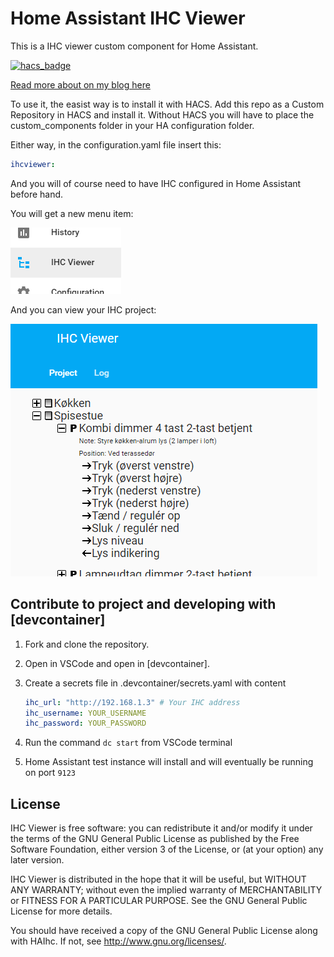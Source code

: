 # Home Assistant IHC Viewer

This is a IHC viewer custom component for Home Assistant.

[![hacs_badge](https://img.shields.io/badge/HACS-Custom-orange.svg)](https://github.com/custom-components/hacs)

[Read more about on my blog here](https://www.dingus.dk/ihc-viewer-for-home-assistant/)

To use it, the easist way is to install it with HACS. Add this repo as a Custom Repository in HACS and install it.
Without HACS you will have to place the custom_components folder in your HA configuration folder.

Either way, in the configuration.yaml file insert this:

```yaml
ihcviewer:
```

And you will of course need to have IHC configured in Home Assistant before hand.

You will get a new menu item:

![menu](images/menu.png)

And you can view your IHC project:

![treeview](images/treeview.png)

## Contribute to project and developing with [devcontainer]

1. Fork and clone the repository.
2. Open in VSCode and open in [devcontainer].
3. Create a secrets file in .devcontainer/secrets.yaml with content

   ```yaml
   ihc_url: "http://192.168.1.3" # Your IHC address
   ihc_username: YOUR_USERNAME
   ihc_password: YOUR_PASSWORD
   ```

4. Run the command `dc start` from VSCode terminal
5. Home Assistant test instance will install and will eventually be running on port `9123`

## License

IHC Viewer is free software: you can redistribute it and/or modify
it under the terms of the GNU General Public License as published by
the Free Software Foundation, either version 3 of the License, or
(at your option) any later version.

IHC Viewer is distributed in the hope that it will be useful,
but WITHOUT ANY WARRANTY; without even the implied warranty of
MERCHANTABILITY or FITNESS FOR A PARTICULAR PURPOSE. See the
GNU General Public License for more details.

You should have received a copy of the GNU General Public License
along with HAIhc. If not, see <http://www.gnu.org/licenses/>.

